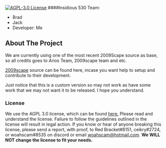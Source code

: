 [![AGPL-3.0 License][license-shield]][license-url]
####Insidious 530
Team:
* Brad
* Jack
* Developer: Me

## About The Project

We are currently using one of the most recent 2009Scape source as base, so all credits 
goes to Arios Team, 2009scape team and etc.

<a href="https://github.com/2009scape/2009Scape">2009scape</a> source can be found here, incase you want help to setup and contribute to their development.

Just notice that this is a custom version so may not work as have some work that we may not want it to be released. I hope you understand.

### License

We use the AGPL 3.0 license, which can be found <a href="https://www.gnu.org/licenses/agpl-3.0.en.html">here.</a> Please read and understand the license. Failure to follow the guidelines outlined in the license will result in legal action. If you know or hear of anyone breaking this license, please send a report, with proof, to Red Bracket#8151, ceikry#2724, or woahscam#8535 on discord or email woahscam@hotmail.com. **We WILL NOT change the license to fit your needs.**


[license-shield]: https://img.shields.io/badge/license-AGPL--3.0-informational
[license-url]: https://www.gnu.org/licenses/agpl-3.0.en.html